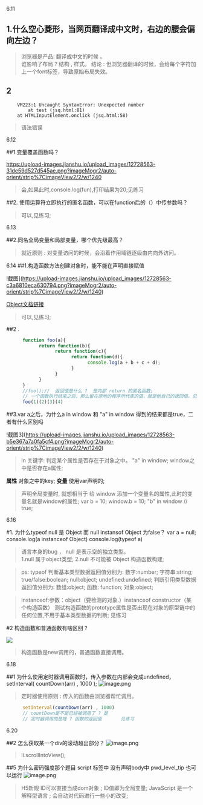 6.11
## 1.什么空心菱形，当网页翻译成中文时，右边的腰会偏向左边？

>浏览器是产品: 翻译成中文的时候 。  
>谁影响了布局 ? 结构 , 样式。
>结论 :  但浏览器翻译的时候，会给每个字符加上一个font标签，导致原始布局失效。

## 2 
```
    VM223:1 Uncaught SyntaxError: Unexpected number
        at test (jsq.html:81)
    at HTMLInputElement.onclick (jsq.html:58)
```
>语法错误


6.12

##1.变量覆盖函数吗？

https://upload-images.jianshu.io/upload_images/12728563-31de59d527d545ae.png?imageMogr2/auto-orient/strip%7CimageView2/2/w/1240

>会,如果此时,console.log(fun),打印结果为20;见练习


##2. 使用运算符立即执行的匿名函数，可以在function后的（）中传参数吗？

>可以,见练习;


6.13

##2.同名全局变量和局部变量，哪个优先级最高？   

>就近原则 :  对变量访问的时候，会沿着作用域链逐级由内向外访问。


6.14
##1.构造函数方法创建对象时，能不能在声明直接赋值

!截图](https://upload-images.jianshu.io/upload_images/12728563-c3a6810eca630794.png?imageMogr2/auto-orient/strip%7CimageView2/2/w/1240)

[Object文档链接](https://developer.mozilla.org/zh-CN/docs/Web/JavaScript/Reference/Global_Objects/Object)

>可以,见练习;

##2 .
```javascript
      function foo(a){
            return function(b){
                  return function(c){
                        return function(d){
                              console.log(a + b + c + d);
                        }
                  }
            }
      }
      //foo();//  返回值是什么 ?  是内部 return 的匿名函数;
      // 一个函数执行结束之后，那么留在原地的程序所代表的值，就是他自己的返回值。见练习
      foo(1)(2)(3)(4)
```

##3.var a之后，为什么a in window 和 "a" in window 得到的结果都是true，二者有什么区别吗

!截图3](https://upload-images.jianshu.io/upload_images/12728563-b5e367a7a0fa5cf4.png?imageMogr2/auto-orient/strip%7CimageView2/2/w/1240)

>  in 关键字: 判定某个属性是否存在于对象之中。
>  "a"  in  window;  window之中是否存在a属性;

**属性** 对象之中的key;
**变量** 使用var声明的;

> 声明全局变量时, 就想相当于 给 window 添加一个变量名的属性,此时的变量名就是window的属性;
> var b = 10;     window.b = 10;
> "b" in window // true;


6.16

#1. 为什么typeof null 是 Object  而 null instansof  Object 为false？
     var a = null;
     console.log(a instanceof Object)
     console.log(typeof a)

> 语言本身的bug ， null 是表示空的独立类型。  
> 1.null 属于object类型;
> 2.null 不可能被 Object 构造函数构建;

>ps:
>typeof 
>判断基本类型数据返回值分别为: 数字:number; 字符串:string; true/false:boolean; null:object; undefined:undefined;
>判断引用类型数据返回值分别为: 数组:object; 函数: function; 对象:object;

>instanceof:参数：object（要检测的对象.）instanceof constructor（某个构造函数）
>测试构造函数的prototype属性是否出现在对象的原型链中的任何位置,不用于基本类型数据的判断;     见练习


#2 构造函数和普通函数有啥区别 ?

  ![](https://upload-images.jianshu.io/upload_images/18300474-e809b1b293e29163.png?imageMogr2/auto-orient/strip%7CimageView2/2/w/1240)

 >构造函数是new调用的，普通函数直接调用。

 6.18
 
##1 为什么使用定时器调用函数时，传入参数在内部会变成undefined，setInterval( countDown(arr) , 1000 );
![image.png](https://upload-images.jianshu.io/upload_images/2845301-7b9b461cf8668fae.png?imageMogr2/auto-orient/strip%7CimageView2/2/w/1240)

> 定时器使用原则 : 传入的函数由浏览器帮忙调用。
```javascript
      setInterval(countDown(arr) , 1000)
      // countDown是不是已经被调用了 ? 是
      // 定时器调用的是啥 ? 函数的返回值       见练习
```

6.20

##2  怎么获取某一个div的滚动超出部分？
![image.png](https://images.gitee.com/uploads/images/2019/0621/080642_e4b0979e_5067933.png)

>li.scrollIntoView();

##5  为什么密码强度那个题目  script 标签中 没有声明body中 pwd_level_tip 也可以运行
![image.png](https://upload-images.jianshu.io/upload_images/2845301-6d2e9a5f0107fc8a.png?imageMogr2/auto-orient/strip%7CimageView2/2/w/1240)
> H5新规 ID可以直接当成dom对象 ; ID值即为全局变量;
> JavaScript 是一个解释型语言 ; 会自动对代码进行一些小的改变;